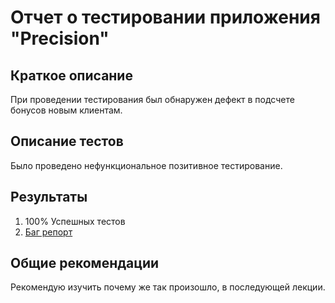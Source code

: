 # Отчет о тестировании приложения "Precision"
## Краткое описание 
При проведении тестирования был обнаружен дефект в подсчете бонусов новым клиентам.
## Описание тестов 
Было проведено нефункциональное позитивное тестирование.
## Результаты 
1. 100% Успешных тестов
2. [Баг репорт](https://github.com/Valeriy-Semenkov/Precision/issues/1)
## Общие рекомендации 
Рекомендую изучить почему же так произошло, в последующей лекции.